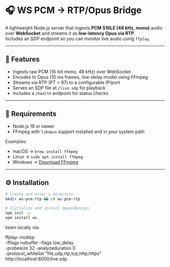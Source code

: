 # 🎧 WS PCM → RTP/Opus Bridge

A lightweight Node.js server that ingests **PCM S16LE (48 kHz, mono)** audio over **WebSocket** and streams it as **low-latency Opus via RTP**.  
Includes an SDP endpoint so you can monitor live audio using `ffplay`.

---

## 🚀 Features

- Ingests raw PCM (16-bit mono, 48 kHz) over WebSocket
- Encodes to Opus (10 ms frames, low-delay mode) using FFmpeg
- Streams via RTP (PT = 97) to a configurable IP/port
- Serves an SDP file at `/live.sdp` for playback
- Includes a `/health` endpoint for status checks

---

## 🧰 Requirements

- Node.js 18 or newer
- FFmpeg with `libopus` support installed and in your system path

Examples:

- macOS → `brew install ffmpeg`
- Linux → `sudo apt install ffmpeg`
- Windows → [Download FFmpeg](https://ffmpeg.org/download.html)

---

## ⚙️ Installation

```bash
# Create and enter a directory
mkdir ws-pcm-rtp && cd ws-pcm-rtp

# Initialize and install dependencies
npm init -y
npm install ws
```

listen locally via:

ffplay -nodisp \
 -fflags nobuffer -flags low_delay \
 -probesize 32 -analyzeduration 0 \
 -protocol_whitelist "file,udp,rtp,tcp,http,https" \
 http://localhost:8000/live.sdp
